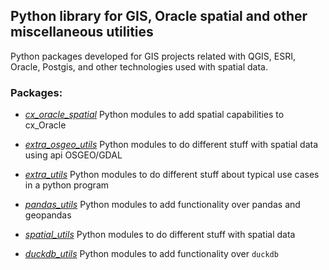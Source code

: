 ## Python library for GIS, Oracle spatial and other miscellaneous utilities
Python packages developed for GIS projects related with QGIS, ESRI, Oracle, Postgis, and other technologies used with spatial data.

### Packages:
- [*cx_oracle_spatial*](./cx_oracle_spatial.html)
  Python modules to add spatial capabilities to cx_Oracle

- [*extra_osgeo_utils*](./extra_osgeo_utils.html)
  Python modules to do different stuff with spatial data using api OSGEO/GDAL

- [*extra_utils*](./extra_utils.html)
  Python modules to do different stuff about typical use cases in a python program

- [*pandas_utils*](./pandas_utils.html)
  Python modules to add functionality over pandas and geopandas

- [*spatial_utils*](./spatial_utils.html)
  Python modules to do different stuff with spatial data

- [*duckdb_utils*](./duckdb_utils.html)
  Python modules to add functionality over `duckdb`
